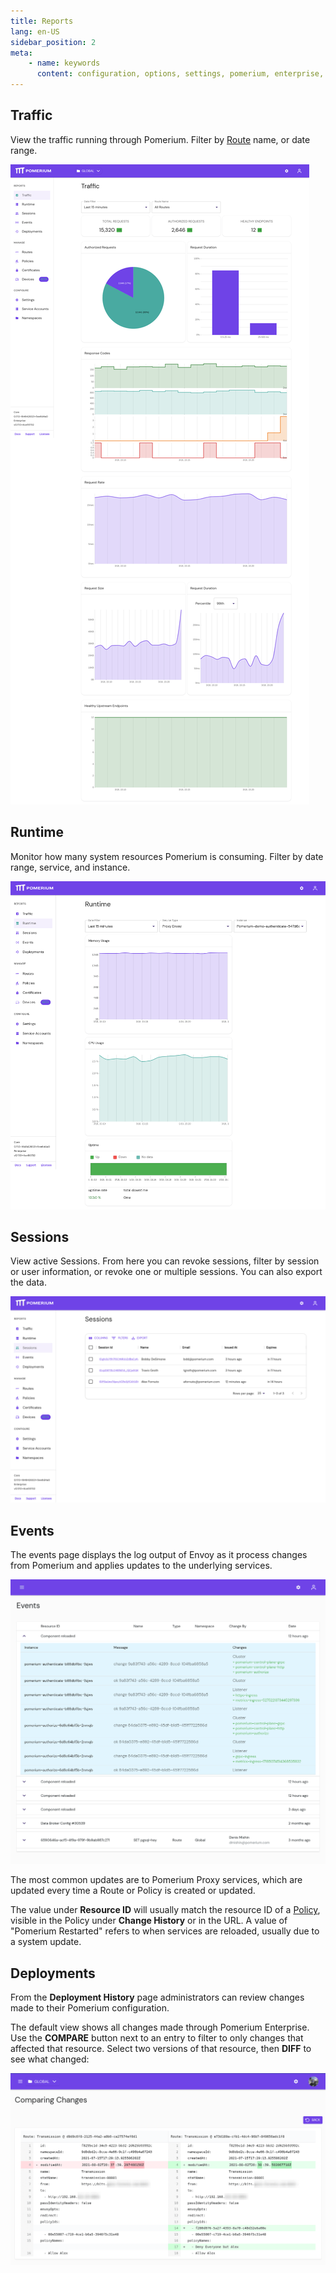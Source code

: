 ```yaml
---
title: Reports
lang: en-US
sidebar_position: 2
meta:
    - name: keywords
      content: configuration, options, settings, pomerium, enterprise, reference
---
```


## Traffic

View the traffic running through Pomerium. Filter by [Route][route-concept] name, or date range.

![The Traffic page in Pomerium Enterprise](./img/traffic-fullpage.png)

## Runtime

Monitor how many system resources Pomerium is consuming. Filter by date range, service, and instance.

![The Runtime Info page in Pomerium Enterprise](./img/runtime-fullpage.png)

## Sessions

View active Sessions. From here you can revoke sessions, filter by session or user information, or revoke one or multiple sessions. You can also export the data.

![The Sessions page in Pomerium Enterprise](./img/sessions-fullpage.png)

## Events

The events page displays the log output of Envoy as it process changes from Pomerium and applies updates to the underlying services.

![The Events page in Pomerium Enterprise](./img/events-fullpage.png)

The most common updates are to Pomerium Proxy services, which are updated every time a Route or Policy is created or updated.

The value under **Resource ID** will usually match the resource ID of a [Policy][policy-reference], visible in the Policy under **Change History** or in the URL. A value of "Pomerium Restarted" refers to when services are reloaded, usually due to a system update.

## Deployments

From the **Deployment History** page administrators can review changes made to their Pomerium configuration.

The default view shows all changes made through Pomerium Enterprise. Use the **COMPARE** button next to an entry to filter to only changes that affected that resource. Select two versions of that resource, then **DIFF** to see what changed:

![A screenshot showing the diff of a change to a route, adding a policy](./img/deployment-diff.png)

[route-concept]: /docs/enterprise/concepts#routes
[route-reference]: /docs/enterprise/reference/manage#routes
[namespace-concept]: /docs/enterprise/concepts#namespaces
[namespace-reference]: /docs/enterprise/reference/configure#namespaces
[service-accounts-concept]: /docs/enterprise/concepts#service-accounts
[policy-reference]: /docs/enterprise/reference/manage#policies-2
